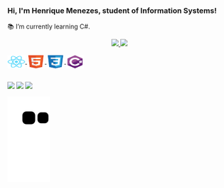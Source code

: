### Hi, I'm Henrique Menezes, student of Information Systems!
📚 I’m currently learning C#.
<div align="center">
  <a href="https://github.com/menezesho">
  <img height="180em" src="https://github-readme-stats.vercel.app/api?username=menezesho&show_icons=true&include_all_commits=true&count_private=true&theme=dracula"/>
  <img height="180em" src="https://github-readme-stats.vercel.app/api/top-langs/?username=menezesho&layout=compact&langs_count=7&theme=dracula"/>
</div>
<div style="display: inline_block"><br>
  <img align="center" alt="Menezes-React" height="30" width="40" src="https://raw.githubusercontent.com/devicons/devicon/master/icons/react/react-original.svg">
  <img align="center" alt="Menezes-HTML" height="30" width="40" src="https://raw.githubusercontent.com/devicons/devicon/master/icons/html5/html5-original.svg">
  <img align="center" alt="Menezes-CSS" height="30" width="40" src="https://raw.githubusercontent.com/devicons/devicon/master/icons/css3/css3-original.svg">
  <img align="center" alt="Menezes-Csharp" height="30" width="40" src="https://raw.githubusercontent.com/devicons/devicon/master/icons/csharp/csharp-original.svg">
</div>
  
  ##
 
<div> 
  <a href="https://instagram.com/menezesh.o" target="_blank"><img src="https://img.shields.io/badge/-Instagram-%23E4405F?style=for-the-badge&logo=instagram&logoColor=white" target="_blank"></a>
  <a href = "mailto:henryyquemenezes@hotmail.com"><img src="https://img.shields.io/badge/-Gmail-%23333?style=for-the-badge&logo=gmail&logoColor=white" target="_blank"></a>
  <a href="https://www.linkedin.com/in/henrique-menezes-175bb2216" target="_blank"><img src="https://img.shields.io/badge/-LinkedIn-%230077B5?style=for-the-badge&logo=linkedin&logoColor=white" target="_blank"></a> 
 
  ![Snake animation](https://github.com/rafaballerini/rafaballerini/blob/output/github-contribution-grid-snake.svg)
 
</div>

